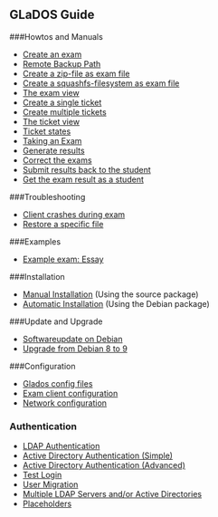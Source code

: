 ## GLaDOS Guide

###Howtos and Manuals

* [Create an exam](create-exam.md)
* [Remote Backup Path](remote-backup-path.md)
* [Create a zip-file as exam file](create-zip-exam-file.md)
* [Create a squashfs-filesystem as exam file](create-squashfs-exam-file.md)
* [The exam view](exam-view.md)
* [Create a single ticket](create-single-ticket.md)
* [Create multiple tickets](create-multiple-tickets.md)
* [The ticket view ](ticket-view.md)
* [Ticket states](ticket-states.md)
* [Taking an Exam](take-exam.md)
* [Generate results](generate-results.md)
* [Correct the exams](correct-exams.md)
* [Submit results back to the student](submit-results.md)
* [Get the exam result as a student](get-exam-result.md)

###Troubleshooting

* [Client crashes during exam](client-crash.md)
* [Restore a specific file](restore-specific-file.md)

###Examples

* [Example exam: Essay](example-exam-essay.md)

###Installation

* [Manual Installation](manual-install.md) (Using the source package)
* [Automatic Installation](deb-install.md) (Using the Debian package)

###Update and Upgrade

* [Softwareupdate on Debian](deb-update.md)
* [Upgrade from Debian 8 to 9](deb-8to9-upgrade.md)

###Configuration

* [Glados config files](config-files.md)
* [Exam client configuration](client-config.md)
* [Network configuration](network-config.md)

### Authentication

* [LDAP Authentication](ldap-authentication.md)
* [Active Directory Authentication (Simple)](ad-authentication-simple.md)
* [Active Directory Authentication (Advanced)](ad-authentication-advanced.md)
* [Test Login](test-login.md)
* [User Migration](user-migration.md)
* [Multiple LDAP Servers and/or Active Directories](multiple-ldaps.md)
* [Placeholders](auth-placeholders.md)